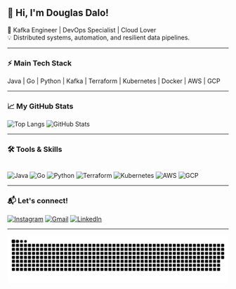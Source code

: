 ## 👋 Hi, I'm Douglas Dalo!

🚀 Kafka Engineer | DevOps Specialist | Cloud Lover  
💡 Distributed systems, automation, and resilient data pipelines.

---

### ⚡ Main Tech Stack

Java | Go | Python | Kafka | Terraform | Kubernetes | Docker | AWS | GCP

---

### 📈 My GitHub Stats

<!-- Shields.io badge version (funciona sempre) -->
![Top Langs](https://github-readme-stats.vercel.app/api/top-langs/?username=dougdalo&layout=compact&theme=dark)
![GitHub Stats](https://github-readme-stats.vercel.app/api?username=dougdalo&show_icons=true&theme=dark)

---

### 🛠️ Tools & Skills

<div style="display: inline_block"><br>
  <img align="center" alt="Java" height="30" width="40" src="https://cdn.jsdelivr.net/gh/devicons/devicon/icons/java/java-original.svg">
  <img align="center" alt="Go" height="30" width="40" src="https://cdn.jsdelivr.net/gh/devicons/devicon/icons/go/go-original.svg">
  <img align="center" alt="Python" height="30" width="40" src="https://cdn.jsdelivr.net/gh/devicons/devicon/icons/python/python-original.svg">
  <img align="center" alt="Terraform" height="30" width="40" src="https://cdn.jsdelivr.net/gh/devicons/devicon/icons/terraform/terraform-original.svg">
  <img align="center" alt="Kubernetes" height="30" width="40" src="https://cdn.jsdelivr.net/gh/devicons/devicon/icons/kubernetes/kubernetes-plain.svg">
  <img align="center" alt="AWS" height="30" width="40" src="https://cdn.jsdelivr.net/gh/devicons/devicon@latest/icons/amazonwebservices/amazonwebservices-original-wordmark.svg">
  <img align="center" alt="GCP" height="30" width="40" src="https://cdn.jsdelivr.net/gh/devicons/devicon/icons/googlecloud/googlecloud-original.svg">
</div>

---

### 📬 Let's connect!

[![Instagram](https://img.shields.io/badge/-Instagram-%23E4405F?style=for-the-badge&logo=instagram&logoColor=white)](https://instagram.com/douglas.dalo)
[![Gmail](https://img.shields.io/badge/-Gmail-%23333?style=for-the-badge&logo=gmail&logoColor=white)](mailto:douglas.dalo001@gmail.com)
[![LinkedIn](https://img.shields.io/badge/-LinkedIn-%230077B5?style=for-the-badge&logo=linkedin&logoColor=white)](https://www.linkedin.com/in/douglas-dalo-080153182)

---

<!-- Snake animation (deixa porque é um charme!) -->
![Snake animation](https://github.com/dougdalo/dougdalo/blob/output/github-contribution-grid-snake.svg)
